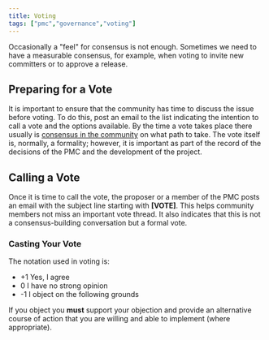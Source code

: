 ```yaml
---
title: Voting
tags: ["pmc","governance","voting"]
---
```


Occasionally a "feel" for consensus is not enough. Sometimes we need to 
have a measurable consensus, for example, when voting to invite new committers or 
to approve a release. 

## Preparing for a Vote

It is important to ensure that the community has time to
discuss the issue before voting. To do this, post an email to the list
indicating the intention to call a vote and the options available. By the time
a vote takes place there usually is [consensus in the community][1] on what path to take. The vote 
itself is, normally, a formality; however, it is important as part of the record of the decisions of the PMC and the development of the project.

## Calling a Vote

Once it is time to call the vote, the proposer or a member of the PMC posts an email with the subject line starting 
with **[VOTE]**. This helps community members not miss
an important vote thread. It also indicates that this is not a consensus-building conversation
but a formal vote.

### Casting Your Vote

The notation used in voting is:

  - +1 Yes, I agree 
  -  0 I have no strong opinion 
  - -1 I object on the following grounds

If you object you **must** support your objection and provide an alternative course 
of action that you are willing and able to implement (where appropriate).


  [1]: /committers/consensusBuilding.html
